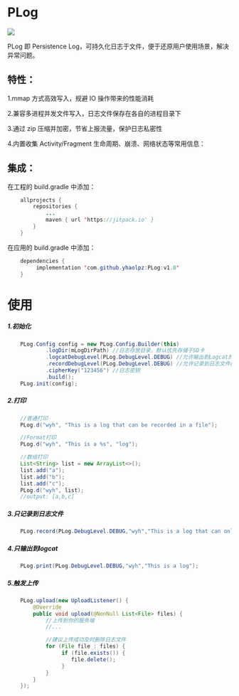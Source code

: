 # PLog
[![](https://jitpack.io/v/yhaolpz/PLog.svg)](https://jitpack.io/#yhaolpz/PLog)

PLog 即 Persistence Log，可持久化日志于文件，便于还原用户使用场景，解决异常问题。

## 特性：

1.mmap 方式高效写入，规避 IO 操作带来的性能消耗

2.兼容多进程并发文件写入，日志文件保存在各自的进程目录下

3.通过 zip 压缩并加密，节省上报流量，保护日志私密性

4.内置收集 Activity/Fragment 生命周期、崩溃、网络状态等常用信息：

## 集成：

在工程的 build.gradle 中添加：

```java
	allprojects {
		repositories {
			...
			maven { url 'https://jitpack.io' }
		}
	}
```
在应用的  build.gradle 中添加：

```java
	dependencies {
	     implementation 'com.github.yhaolpz:PLog:v1.0'
	}
```

# 使用

##### 1.初始化
```java
    PLog.Config config = new PLog.Config.Builder(this)
            .logDir(mLogDirPath) //日志存放目录，默认优先存储于SD卡
            .logcatDebugLevel(PLog.DebugLevel.DEBUG) //允许输出到Logcat的级别
            .recordDebugLevel(PLog.DebugLevel.DEBUG) //允许记录到日志文件的级别
            .cipherKey("123456") //日志密钥
            .build();
    PLog.init(config);
```
##### 2.打印
```java
    //普通打印
    PLog.d("wyh", "This is a log that can be recorded in a file");

    //Format打印
    PLog.d("wyh", "This is a %s", "log");

    //数组打印
    List<String> list = new ArrayList<>();
    list.add("a");
    list.add("b");
    list.add("c");
    PLog.d("wyh", list);
    //output: [a,b,c]
```
##### 3.只记录到日志文件
```java
    PLog.record(PLog.DebugLevel.DEBUG,"wyh","This is a log that can only be recorded in files");
```
##### 4.只输出到logcat
```java
    PLog.print(PLog.DebugLevel.DEBUG,"wyh","This is a log");
```
##### 5.触发上传
```java
    PLog.upload(new UploadListener() {
        @Override
        public void upload(@NonNull List<File> files) {
            //上传到你的服务端
            //...

            //建议上传成功及时删除日志文件
            for (File file : files) {
                 if (file.exists()) {
                    file.delete();
                 }
            }
        }
    });
```

















